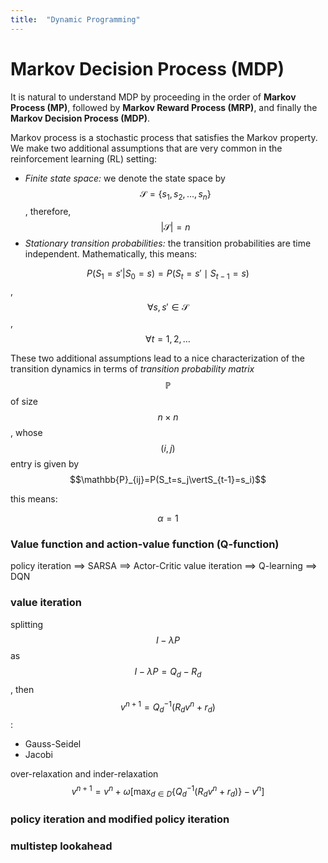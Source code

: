 ```yaml
---
title:  "Dynamic Programming"
---
```


# Markov Decision Process (MDP)
It is natural to understand MDP by proceeding in the order of **Markov Process (MP)**, followed by **Markov Reward Process (MRP)**, and finally the **Markov Decision Process (MDP)**. 

Markov process is a stochastic process that satisfies the Markov property. We make two additional assumptions that are very common in the reinforcement learning (RL) setting:

* *Finite state space:* we denote the state space by $$\mathcal{S}=\{s_1,s_2,\dots,s_n\}$$, therefore, $$\vert\mathcal{S}\vert=n$$
* *Stationary transition probabilities:* the transition probabilities are time independent. Mathematically, this means:

$$P(S_1=s'\vert S_0=s)=P(S_t=s'\mid S_{t-1}=s)$$, $$\forall s, s'\in\mathcal{S}$$, $$\forall t=1, 2, \dots$$

These two additional assumptions lead to a nice characterization of the transition dynamics in terms of *transition probability matrix* $$\mathbb{P}$$ of size $$n\times n$$, whose $$(i,j)$$ entry is given by $$\mathbb{P}_{ij}=P(S_t=s_j\vertS_{t-1}=s_i)$$

this means:

$$\alpha=1$$



### Value function and action-value function (Q-function)

policy iteration ==> SARSA ==> Actor-Critic
value iteration ==> Q-learning ==> DQN

### value iteration
splitting $$I-\lambda P$$ as $$I-\lambda P = Q_d-R_d$$, then $$v^{n+1}=Q_d^{-1}(R_dv^n+r_d)$$:
* Gauss-Seidel
* Jacobi

over-relaxation and inder-relaxation
$$v^{n+1}=v^n+\omega\left[\max_{d\in D}\{Q_d^{-1}(R_dv^n+r_d)\}-v^n\right]$$

### policy iteration and modified policy iteration

### multistep lookahead
